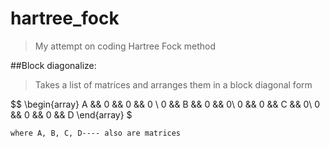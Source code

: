 # hartree_fock
>My attempt on coding Hartree Fock method

##Block diagonalize:
>	Takes a list of matrices and arranges them in a block diagonal form

$$
\begin{array}
	A && 0 && 0 && 0 \\
	0 && B && 0 && 0\\
	0 && 0 && C && 0\\
	0 && 0 && 0 && D
  \end{array}
 $

	where A, B, C, D---- also are matrices

